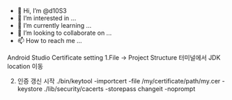 - 👋 Hi, I’m @d10S3
- 👀 I’m interested in ...
- 🌱 I’m currently learning ...
- 💞️ I’m looking to collaborate on ...
- 📫 How to reach me ...

<!---
d10S3/d10S3 is a ✨ special ✨ repository because its `README.md` (this file) appears on your GitHub profile.
You can click the Preview link to take a look at your changes.
--->

Android Studio Certificate setting
1.File -> Project Structure
터미널에서 JDK location 이동

2. 인증 갱신 시작
./bin/keytool -importcert -file /my/certificate/path/my.cer -keystore ./lib/security/cacerts -storepass changeit -noprompt
